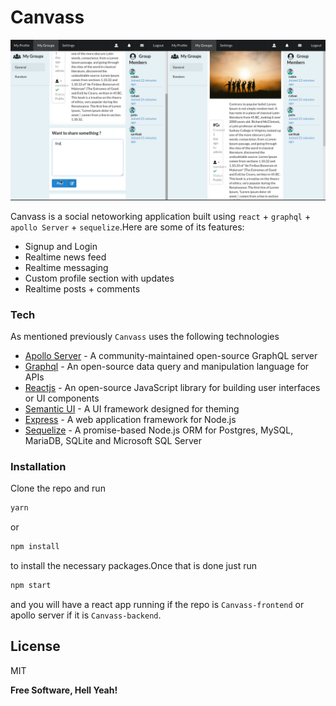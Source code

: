 # Canvass
![Canvass Demo](https://github.com/robinttt333/Canvass-backend/blob/master/canvass.gif)


Canvass is a social netoworking application built using `react` + `graphql` + `apollo Server` + `sequelize`.Here are some of its features:

  - Signup and Login
  - Realtime news feed
  - Realtime messaging
  - Custom profile section with updates
  - Realtime posts + comments

### Tech
As mentioned previously `Canvass` uses the following technologies
* [Apollo Server] - A community-maintained open-source GraphQL server
* [Graphql] - An open-source data query and manipulation language for APIs
* [Reactjs] -  An open-source JavaScript library for building user interfaces or UI components
* [Semantic UI] - A UI framework designed for theming
* [Express] - A web application framework for Node.js
* [Sequelize] - A promise-based Node.js ORM for Postgres, MySQL, MariaDB, SQLite and Microsoft SQL Server

### Installation

Clone the repo and run 

```js
yarn
```
or 
```js
npm install
```
to install the necessary packages.Once that is done just run 
```js
npm start
```
and you will have a react app running if the repo is `Canvass-frontend`
or apollo server if it is `Canvass-backend`.

License
----

MIT


**Free Software, Hell Yeah!**

[//]: # (These are reference links used in the body of this note and get stripped out when the markdown processor does its job. There is no need to format nicely because it shouldn't be seen. Thanks SO - http://stackoverflow.com/questions/4823468/store-comments-in-markdown-syntax)


   [Sequelize]: <https://sequelize.org/>
   [Reactjs]: <https://reactjs.org/>
   [Apollo Server]: <https://www.apollographql.com/docs/apollo-server/>
   [Graphql]: <https://graphql.org/>
   [Semantic UI]: <https://semantic-ui.com/>
   [Express]: <https://expressjs.com/>
